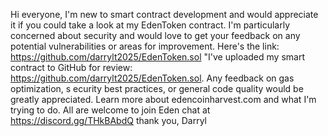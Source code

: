 Hi everyone, I'm new to smart contract development and would appreciate it if you could take a look at my EdenToken contract. 
I'm particularly concerned about security and would love to get your feedback on any potential vulnerabilities or areas for improvement. 
Here's the link: https://github.com/darrylt2025/EdenToken.sol
"I've uploaded my smart contract to GitHub for review: https://github.com/darrylt2025/EdenToken.sol. Any feedback on gas optimization, s
ecurity best practices, or general code quality would be greatly appreciated. Learn more about edencoinharvest.com and what I'm trying to 
do. All are welcome to join Eden chat at https://discord.gg/THkBAbdQ thank  you, Darryl
